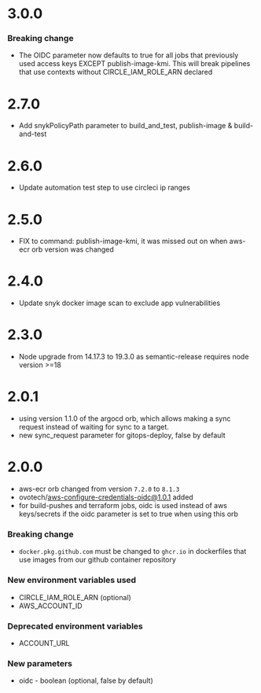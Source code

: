 # 3.0.0
### Breaking change
* The OIDC parameter now defaults to true for all jobs that previously used access keys EXCEPT publish-image-kmi. This will break pipelines that use contexts without CIRCLE_IAM_ROLE_ARN declared

# 2.7.0
* Add snykPolicyPath parameter to build_and_test, publish-image & build-and-test

# 2.6.0
* Update automation test step to use circleci ip ranges

# 2.5.0
* FIX to command: publish-image-kmi, it was missed out on when aws-ecr orb version was changed

# 2.4.0
* Update snyk docker image scan to exclude app vulnerabilities

# 2.3.0
* Node upgrade from 14.17.3 to 19.3.0 as semantic-release requires node version >=18

# 2.0.1
* using version 1.1.0 of the argocd orb, which allows making a sync request instead of waiting for sync to a target.
* new sync_request parameter for gitops-deploy, false by default

# 2.0.0

* aws-ecr orb changed from version `7.2.0` to `8.1.3`
* ovotech/aws-configure-credentials-oidc@1.0.1 added
* for build-pushes and terraform jobs, oidc is used instead of aws keys/secrets if the oidc parameter is set to true when using this orb

### Breaking change
* `docker.pkg.github.com` must be changed to `ghcr.io` in dockerfiles that use images from our github container repository

### New environment variables used
* CIRCLE_IAM_ROLE_ARN (optional)
* AWS_ACCOUNT_ID

### Deprecated environment variables
* ACCOUNT_URL

### New parameters
* oidc - boolean (optional, false by default)
